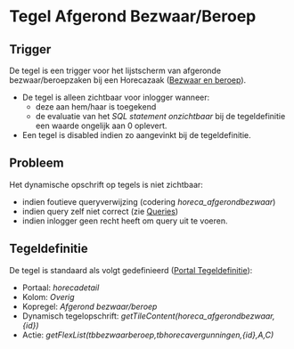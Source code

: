 # Tegel Afgerond Bezwaar/Beroep

## Trigger

De tegel is een trigger voor het lijstscherm van afgeronde bezwaar/beroepzaken bij een Horecazaak ([Bezwaar en beroep](/probleemoplossing/module_overstijgende_schermen/bezwaar_beroep/README.md)).

- De tegel is alleen zichtbaar voor inlogger wanneer:
  - deze aan hem/haar is toegekend
  - de evaluatie van het _SQL statement onzichtbaar_ bij de tegeldefinitie een waarde ongelijk aan 0 oplevert.
- Een tegel is disabled indien zo aangevinkt bij de tegeldefinitie.

## Probleem

Het dynamische opschrift op tegels is niet zichtbaar:

- indien foutieve queryverwijzing (codering _horeca_afgerondbezwaar_)
- indien query zelf niet correct (zie [Queries](../../../instellen_inrichten/queries.md))
- indien inlogger geen recht heeft om query uit te voeren.

## Tegeldefinitie

De tegel is standaard als volgt gedefinieerd ([Portal Tegeldefinitie](../../../instellen_inrichten/portaldefinitie/portal_tegel.md)):

- Portaal: _horecadetail_
- Kolom: _Overig_
- Kopregel: _Afgerond bezwaar/beroep_
- Dynamisch tegelopschrift: _getTileContent(horeca_afgerondbezwaar,{id})_
- Actie: _getFlexList(tbbezwaarberoep,tbhorecavergunningen,{id},A,C)_
